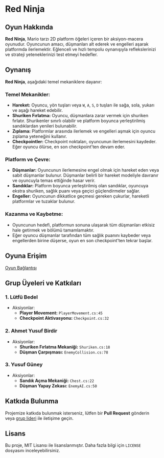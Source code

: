 # Red Ninja

## Oyun Hakkında  
**Red Ninja**, Mario tarzı 2D platform öğeleri içeren bir aksiyon-macera oyunudur. Oyuncunun amacı, düşmanları alt ederek ve engelleri aşarak platformda ilerlemektir. Eğlenceli ve hızlı tempolu oynanışıyla reflekslerinizi ve strateji yeteneklerinizi test etmeyi hedefler.  

## Oynanış  
**Red Ninja**, aşağıdaki temel mekaniklere dayanır:  

### Temel Mekanikler:  
- **Hareket:** Oyuncu, yön tuşları veya `W`, `A`, `S`, `D` tuşları ile sağa, sola, yukarı ve aşağı hareket edebilir.  
- **Shuriken Fırlatma:** Oyuncu, düşmanlara zarar vermek için shuriken fırlatır. Shurikenler sınırlı olabilir ve platform boyunca yerleştirilmiş sandıklardan yenileri bulunabilir.  
- **Zıplama:** Platformlar arasında ilerlemek ve engelleri aşmak için oyuncu zıplama yeteneğini kullanır.  
- **Checkpointler:** Checkpoint noktaları, oyuncunun ilerlemesini kaydeder. Eğer oyuncu ölürse, en son checkpoint'ten devam eder.  

### Platform ve Çevre:  
- **Düşmanlar:** Oyuncunun ilerlemesine engel olmak için hareket eden veya sabit düşmanlar bulunur. Düşmanlar belirli bir hareket modeliyle davranır ve oyuncuyla temas ettiğinde hasar verir.  
- **Sandıklar:** Platform boyunca yerleştirilmiş olan sandıklar, oyuncuya ekstra shuriken, sağlık puanı veya geçici güçlendirmeler sağlar.  
- **Engeller:** Oyuncunun dikkatlice geçmesi gereken çukurlar, hareketli platformlar ve tuzaklar bulunur.  

### Kazanma ve Kaybetme:  
- Oyuncunun hedefi, platformun sonuna ulaşarak tüm düşmanları etkisiz hale getirmek ve bölümü tamamlamaktır.  
- Eğer oyuncu düşmanlar tarafından tüm sağlık puanını kaybeder veya engellerden birine düşerse, oyun en son checkpoint'ten tekrar başlar.  

## Oyuna Erişim  
[Oyun Bağlantısı](#)  

## Grup Üyeleri ve Katkıları  

### 1. **Lütfü Bedel**  
- Aksiyonlar:  
  - **Player Movement:** `PlayerMovement.cs:45`  
  - **Checkpoint Aktivasyonu:** `Checkpoint.cs:32`  

### 2. **Ahmet Yusuf Birdir**  
- Aksiyonlar:  
  - **Shuriken Fırlatma Mekaniği:** `Shuriken.cs:18`  
  - **Düşman Çarpışması:** `EnemyCollision.cs:78`  

### 3. **Yusuf Güney**  
- Aksiyonlar:  
  - **Sandık Açma Mekaniği:** `Chest.cs:22`  
  - **Düşman Yapay Zekası:** `EnemyAI.cs:50`  

## Katkıda Bulunma  
Projemize katkıda bulunmak isterseniz, lütfen bir **Pull Request** gönderin veya [grup lideri](mailto:example@example.com) ile iletişime geçin.  

## Lisans  
Bu proje, MIT Lisansı ile lisanslanmıştır. Daha fazla bilgi için `LICENSE` dosyasını inceleyebilirsiniz.
